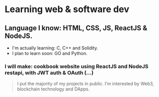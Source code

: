 # Learning web & software dev
## Language I know: HTML, CSS, JS, ReactJS & NodeJS.

  - I'm actually learning: C, C++ and Solidity.
  - I plan to learn soon: GO and Python.

### I will make: cookbook website using ReactJS and NodeJS restapi, with JWT auth & OAuth (...)

> I put the majority of my projects in public.
> I'm interested by Web3, blockchain technology and DApps.
